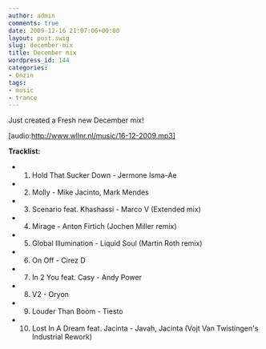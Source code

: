 ```yaml
---
author: admin
comments: true
date: 2009-12-16 21:07:06+00:00
layout: post.swig
slug: december-mix
title: December mix
wordpress_id: 144
categories:
- Onzin
tags:
- music
- trance
---
```


Just created a Fresh new December mix!

[audio:http://www.wllnr.nl/music/16-12-2009.mp3]

<!-- more -->

**Tracklist:**




  * 1. Hold That Sucker Down - Jermone Isma-Ae


  * 2. Molly - Mike Jacinto, Mark Mendes


  * 3. Scenario feat. Khashassi - Marco V (Extended mix)


  * 4. Mirage - Anton Firtich (Jochen Miller remix)


  * 5. Global Illumination - Liquid Soul (Martin Roth remix)


  * 6. On Off - Cirez D


  * 7. In 2 You feat. Casy - Andy Power


  * 8. V2 - Oryon


  * 9. Louder Than Boom - Tiesto


  * 10. Lost In A Dream feat. Jacinta - Javah, Jacinta (Vojt Van Twistingen's Industrial Rework)


